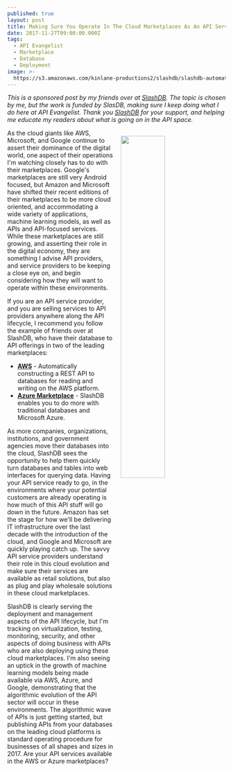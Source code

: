```yaml
---
published: true
layout: post
title: Making Sure You Operate In The Cloud Marketplaces As An API Service Provider
date: 2017-11-27T09:00:00.000Z
tags:
  - API Evangelist
  - Marketplace
  - Database
  - Deployment
image: >-
  https://s3.amazonaws.com/kinlane-productions2/slashdb/slashdb-automatic-rest-api-for-databases-in-aws-marketplaces.png
---
```

_This is a sponsored post by my friends over at [SlashDB](https://www.slashdb.com/). The topic is chosen by me, but the work is funded by SlasDB, making sure I keep doing what I do here at API Evangelist. Thank you [SlashDB](https://www.slashdb.com/) for your support, and helping me educate my readers about what is going on in the API space._

<p><img src="https://s3.amazonaws.com/kinlane-productions2/slashdb/slashdb-automatic-rest-api-for-databases-in-aws-marketplaces.png" align="right" width="45%" style="padding: 15px;"></p>As the cloud giants like AWS, Microsoft, and Google continue to assert their dominance of the digital world, one aspect of their operations I'm watching closely has to do with their marketplaces. Google's marketplaces are still very Android focused, but Amazon and Microsoft have shifted their recent editions of their marketplaces to be more cloud oriented, and accommodating a wide variety of applications, machine learning models, as well as APIs and API-focused services. While these marketplaces are still growing, and asserting their role in the digital economy, they are something I advise API providers, and service providers to be keeping a close eye on, and begin considering how they will want to operate within these environments.

If you are an API service provider, and you are selling services to API providers anywhere along the API lifecycle, I recommend you follow the example of friends over at SlashDB, who have their database to API offerings in two of the leading marketplaces:

- [**AWS**](https://aws.amazon.com/marketplace/pp/B01MU8W71L) - Automatically constructing a REST API to databases for reading and writing on the AWS platform.
- [**Azure Marketplace**](https://azuremarketplace.microsoft.com/en-us/marketplace/apps/vte.slashdb) - SlashDB enables you to do more with traditional databases and Microsoft Azure.

As more companies, organizations, institutions, and government agencies move their databases into the cloud, SlashDB sees the opportunity to help them quickly turn databases and tables into web interfaces for querying data. Having your API service ready to go, in the environments where your potential customers are already operating is how much of this API stuff will go down in the future. Amazon has set the stage for how we'll be delivering IT infrastructure over the last decade with the introduction of the cloud, and Google and Microsoft are quickly playing catch up. The savvy API service providers understand their role in this cloud evolution and make sure their services are available as retail solutions, but also as plug and play wholesale solutions in these cloud marketplaces.

SlashDB is clearly serving the deployment and management aspects of the API lifecycle, but I'm tracking on virtualization, testing, monitoring, security, and other aspects of doing business with APIs who are also deploying using these cloud marketplaces. I'm also seeing an uptick in the growth of machine learning models being made available via AWS, Azure, and Google, demonstrating that the algorithmic evolution of the API sector will occur in these environments. The algorithmic wave of APIs is just getting started, but publishing APIs from your databases on the leading cloud platforms is standard operating procedure for businesses of all shapes and sizes in 2017. Are your API services available in the AWS or Azure marketplaces?
